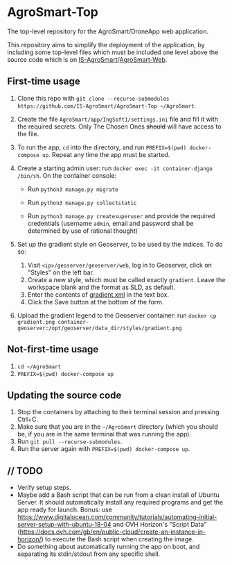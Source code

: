 # AgroSmart-Top
The top-level repository for the AgroSmart/DroneApp web application.

This repository aims to simplify the deployment of the application, by including some top-level files which must be included one level above the source code which is on [IS-AgroSmart](https://github.com/IS-AgroSmart)/[AgroSmart-Web](https://github.com/IS-AgroSmart/AgroSmart-Web).

## First-time usage

1. Clone this repo with `git clone --recurse-submodules https://github.com/IS-AgroSmart/AgroSmart-Top ~/AgroSmart`.

2. Create the file `AgroSmart/app/IngSoft1/settings.ini` file and fill it with the required secrets. Only The Chosen Ones ~~should~~ will have access to the file.

3. To run the app, `cd` into the directory, and run `PREFIX=$(pwd) docker-compose up`. Repeat any time the app must be started.

4. Create a starting admin user: run `docker exec -it container-django /bin/sh`. On the container console:

   * Run  `python3 manage.py migrate`

   * Run  `python3 manage.py collectstatic`

   * Run `python3 manage.py createsuperuser` and provide the required credentials (username `admin`, email and password shall be determined by use of rational thought)

5. Set up the gradient style on Geoserver, to be used by the indices. To do so:

   1. Visit `<ip>/geoserver/geoserver/web`, log in to Geoserver, click on "Styles" on the left bar.
   2. Create a new style, which must be called exactly `gradient`. Leave the workspace blank and the format as SLD, as default.
   3. Enter the contents of [gradient.xml](gradient.xml) in the text box.
   4. Click the Save button at the bottom of the form.
6. Upload the gradient legend to the Geoserver container: run `docker cp gradient.png container-geoserver:/opt/geoserver/data_dir/styles/gradient.png`

## Not-first-time usage

1. `cd ~/AgroSmart`
2. `PREFIX=$(pwd) docker-compose up`

## Updating the source code

1. Stop the containers by attaching to their terminal session and pressing Ctrl+C.
2. Make sure that you are in the `~/AgroSmart` directory (which you should be, if you are in the same terminal that was running the app).
3. Run `git pull --recurse-submodules`.
4. Run the server again with `PREFIX=$(pwd) docker-compose up`.

## // TODO

* Verify setup steps.
* Maybe add a Bash script that can be run from a clean install of Ubuntu Server. It should automatically install any required programs and get the app ready for launch. Bonus: use https://www.digitalocean.com/community/tutorials/automating-initial-server-setup-with-ubuntu-18-04 and OVH Horizon's "Script Data" (https://docs.ovh.com/gb/en/public-cloud/create-an-instance-in-horizon/) to execute the Bash script when creating the image.
* Do something about automatically running the app on boot, and separating its stdin/stdout from any specific shell.

